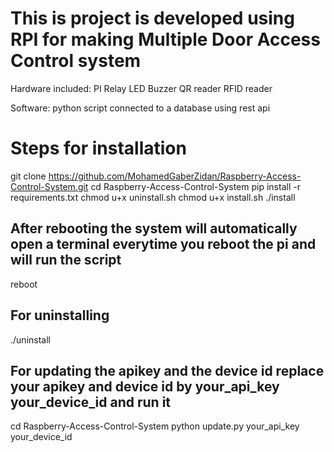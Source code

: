 # This is project is developed using RPI for making Multiple Door Access Control system 

Hardware included:
PI
Relay
LED
Buzzer 
QR reader 
RFID reader

Software:
python script connected to a database using rest api 

# Steps for installation 
git clone https://github.com/MohamedGaberZidan/Raspberry-Access-Control-System.git
cd Raspberry-Access-Control-System
pip install -r requirements.txt
chmod u+x uninstall.sh
chmod u+x install.sh
./install

## After rebooting the system will automatically open a terminal everytime you reboot the pi and will run the script 
reboot 
## For uninstalling 
./uninstall

## For updating the apikey and the device id  replace your apikey and device id by your_api_key your_device_id and run it
cd Raspberry-Access-Control-System
python update.py your_api_key your_device_id
